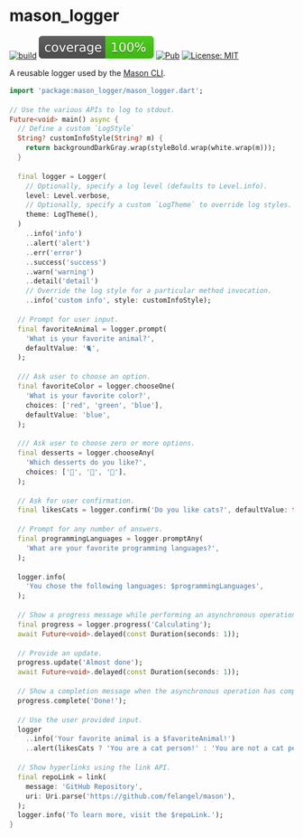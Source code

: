 # mason_logger

[![build](https://github.com/felangel/mason/workflows/mason_logger/badge.svg)](https://github.com/felangel/mason/actions)
[![coverage](https://raw.githubusercontent.com/felangel/mason/master/packages/mason_logger/coverage_badge.svg)](https://github.com/felangel/mason/actions)
[![Pub](https://img.shields.io/pub/v/mason_logger.svg)](https://pub.dev/packages/mason)
[![License: MIT](https://img.shields.io/badge/license-MIT-purple.svg)](https://opensource.org/licenses/MIT)

A reusable logger used by the [Mason CLI](https://github.com/felangel/mason).

```dart
import 'package:mason_logger/mason_logger.dart';

// Use the various APIs to log to stdout.
Future<void> main() async {
  // Define a custom `LogStyle`
  String? customInfoStyle(String? m) {
    return backgroundDarkGray.wrap(styleBold.wrap(white.wrap(m)));
  }

  final logger = Logger(
    // Optionally, specify a log level (defaults to Level.info).
    level: Level.verbose,
    // Optionally, specify a custom `LogTheme` to override log styles.
    theme: LogTheme(),
  )
    ..info('info')
    ..alert('alert')
    ..err('error')
    ..success('success')
    ..warn('warning')
    ..detail('detail')
    // Override the log style for a particular method invocation.
    ..info('custom info', style: customInfoStyle);

  // Prompt for user input.
  final favoriteAnimal = logger.prompt(
    'What is your favorite animal?',
    defaultValue: '🐈',
  );

  /// Ask user to choose an option.
  final favoriteColor = logger.chooseOne(
    'What is your favorite color?',
    choices: ['red', 'green', 'blue'],
    defaultValue: 'blue',
  );

  /// Ask user to choose zero or more options.
  final desserts = logger.chooseAny(
    'Which desserts do you like?',
    choices: ['🍦', '🍪', '🍩'],
  );

  // Ask for user confirmation.
  final likesCats = logger.confirm('Do you like cats?', defaultValue: true);

  // Prompt for any number of answers.
  final programmingLanguages = logger.promptAny(
    'What are your favorite programming languages?',
  );

  logger.info(
    'You chose the following languages: $programmingLanguages',
  );

  // Show a progress message while performing an asynchronous operation.
  final progress = logger.progress('Calculating');
  await Future<void>.delayed(const Duration(seconds: 1));

  // Provide an update.
  progress.update('Almost done');
  await Future<void>.delayed(const Duration(seconds: 1));

  // Show a completion message when the asynchronous operation has completed.
  progress.complete('Done!');

  // Use the user provided input.
  logger
    ..info('Your favorite animal is a $favoriteAnimal!')
    ..alert(likesCats ? 'You are a cat person!' : 'You are not a cat person.');

  // Show hyperlinks using the link API.
  final repoLink = link(
    message: 'GitHub Repository',
    uri: Uri.parse('https://github.com/felangel/mason'),
  );
  logger.info('To learn more, visit the $repoLink.');
}
```
